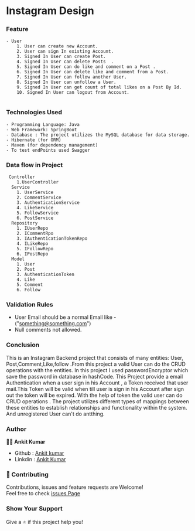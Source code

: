 # Instagram Design




### Feature
```
- User
    1. User can create new Account.
    2. User can sign In existing Account.
    3. Signed In User can create Post.
    4. Signed In User can delete Posts  .
    5. Signed In User can do like and comment on a Post .
    6. Signed In User can delete like and comment from a Post.
    7. Signed In User can follow another User.
    8. Signed In User can unfollow a User.
    9. Signed In User can get count of total likes on a Post By Id.
    10. Signed In User can logout from Account.
    
```

### Technologies Used
```
- Programming Language: Java
- Web Framework: SpringBoot
- Database : The project utilizes the MySQL database for data storage.
- Hibernate (for ORM)
- Maven (for dependency management)
- To test endPoints used Swagger

```
### Data flow in Project
```
 Controller
    1.UserController
  Service
    1. UserService
    2. CommentService
    3. AuthenticationService
    4. LikeService
    5. FollowService
    6. PostService
  Repository
    1. IUserRepo
    2. ICommentRpo
    3. IAuthenticationTokenRepo
    4. ILikeRepo
    5. IFollowRepo
    6. IPostRepo
  Model
    1. User
    2. Post 
    3. AuthenticationToken
    4. Like
    5. Comment
    6. Follow

```

### Validation Rules
- User Email should be a normal Email like - ("something@something.com")
- Null comments not allowed.


    
###  Conclusion
This is an Instagram Backend project that consists of many entities:  User, Post,Comment,Like,follow .From this project a valid User can do the CRUD operations with the entities.
In this project I used passwordEncryptor which save the password in database in hashCode.
This Project provide a email Authentication when a user sign in his Account , a Token received that user mail.This Token will be valid when till user is sign in his Account after sign out the token will be expired.
With the help of token the valid user can do CRUD operations .
The project utilizes different types of mappings between these entities to establish relationships and functionality within the system.
And unregistered User can't do antthing.

### Author
 👨‍💼 **Ankit Kumar**
 + Github : [Ankit kumar](https://github.com/ankitk55?tab=repositories)
 + Linkdin : [Ankit Kumar](https://www.linkedin.com/in/ankit-kumar-7300581b3/)
 
### 🤝 Contributing
Contributions, issues and feature requests are Welcome!\
Feel free to check [issues Page](https://github.com/issues) 

### Show Your Support 
 Give a ⭐ if this project help you!